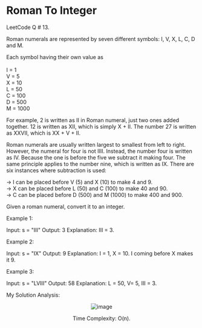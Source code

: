 # Roman To Integer

LeetCode Q # 13.

Roman numerals are represented by seven different symbols: I, V, X, L, C, D and M.

Each symbol having their own value as </br></br>I = 1</br>V = 5</br>X = 10</br>L = 50</br>C = 100</br>D = 500</br>M = 1000

For example, 2 is written as II in Roman numeral, just two ones added together. 12 is written as XII, which is simply X + II. The number 27 is written as XXVII, which is XX + V + II.

Roman numerals are usually written largest to smallest from left to right. However, the numeral for four is not IIII. Instead, the number four is written as IV. Because the one is before the five we subtract it making four. The same principle applies to the number nine, which is written as IX. There are six instances where subtraction is used:

-> I can be placed before V (5) and X (10) to make 4 and 9. </br>-> X can be placed before L (50) and C (100) to make 40 and 90. </br>-> C can be placed before D (500) and M (1000) to make 400 and 900.

Given a roman numeral, convert it to an integer.

Example 1:

Input: s = "III"
Output: 3
Explanation: III = 3.

Example 2:

Input: s = "IX"
Output: 9
Explanation: I = 1, X = 10. I coming before X makes it 9.

Example 3:

Input: s = "LVIII"
Output: 58
Explanation: L = 50, V= 5, III = 3.

My Solution Analysis:

<div align = "center">

  ![image](https://github.com/xo-azeem/Roman-To-Integer-LeetCode/assets/171427226/ff1d668a-0fb5-4cdb-9897-c5b64308c5e6)

Time Complexity: O(n).
</div>

